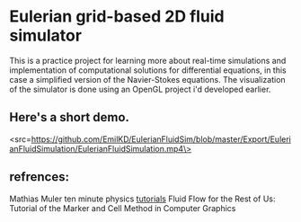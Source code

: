 # Eulerian grid-based 2D fluid simulator
This is a practice project for learning more about real-time simulations and implementation of computational solutions for differential equations, in this case a simplified version of the Navier-Stokes equations.
The visualization of the simulator is done using an OpenGL project i'd developed earlier.

## Here's a short demo.
<src=https://github.com/EmilKD/EulerianFluidSim/blob/master/Export/EulerianFluidSimulation/EulerianFluidSimulation.mp4\>

## refrences:
Mathias Muler ten minute physics [tutorials](https://matthias-research.github.io/pages/tenMinutePhysics/index.html)
Fluid Flow for the Rest of Us: Tutorial of the Marker and Cell Method in Computer Graphics
